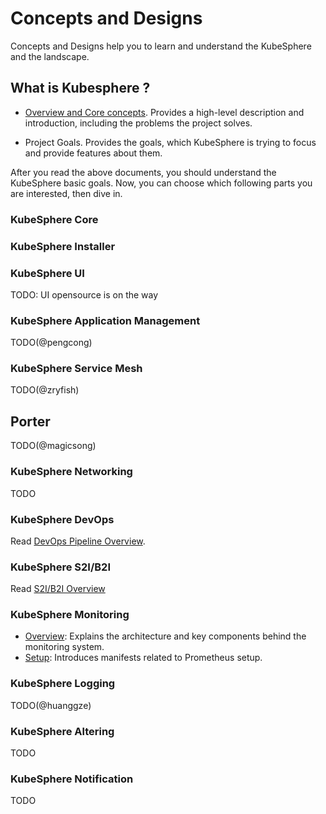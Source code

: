 # Concepts and Designs

Concepts and Designs help you to learn and understand the KubeSphere and the landscape.

## What is Kubesphere ?

- [Overview and Core concepts](overview.md). Provides a high-level description and introduction, including the problems the project solves.
 
- Project Goals. Provides the goals, which KubeSphere is trying to focus and provide features about them.

After you read the above documents, you should understand the KubeSphere basic goals. Now, you can choose which following parts you are interested, then dive in.

### KubeSphere Core 

### KubeSphere Installer 

### KubeSphere UI 

TODO: UI opensource is on the way

### KubeSphere Application Management 

TODO(@pengcong)

### KubeSphere Service Mesh 

TODO(@zryfish)

## Porter

TODO(@magicsong)

### KubeSphere Networking 

TODO

### KubeSphere DevOps 

Read [DevOps Pipeline Overview](devops-pipeline-overview.md).

### KubeSphere S2I/B2I 

Read [S2I/B2I Overview](s2i_b2i_overview.md)

### KubeSphere Monitoring 

- [Overview](kubesphere-monitoring.md#Overview): Explains the architecture and key components behind the monitoring system.
- [Setup](kubesphere-monitoring.md#Setup): Introduces manifests related to Prometheus setup.

### KubeSphere Logging 

TODO(@huanggze)

### KubeSphere Altering 

TODO

### KubeSphere Notification 

TODO

